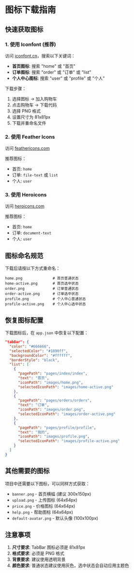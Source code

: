 # 图标下载指南

## 快速获取图标

### 1. 使用 Iconfont (推荐)

访问 [iconfont.cn](https://www.iconfont.cn/)，搜索以下关键词：

- **首页图标**: 搜索 "home" 或 "首页"
- **订单图标**: 搜索 "order" 或 "订单" 或 "list"
- **个人中心图标**: 搜索 "user" 或 "profile" 或 "个人"

下载步骤：
1. 选择图标 → 加入购物车
2. 点击购物车 → 下载代码
3. 选择 PNG 格式
4. 设置尺寸为 81x81px
5. 下载并重命名文件

### 2. 使用 Feather Icons

访问 [feathericons.com](https://feathericons.com/)

推荐图标：
- 首页: `home`
- 订单: `file-text` 或 `list`
- 个人: `user`

### 3. 使用 Heroicons

访问 [heroicons.com](https://heroicons.com/)

推荐图标：
- 首页: `home`
- 订单: `document-text`
- 个人: `user`

## 图标命名规范

下载后请按以下方式重命名：

```
home.png              # 首页普通状态
home-active.png       # 首页选中状态
order.png             # 订单普通状态  
order-active.png      # 订单选中状态
profile.png           # 个人中心普通状态
profile-active.png    # 个人中心选中状态
```

## 恢复图标配置

下载图标后，在 `app.json` 中恢复以下配置：

```json
"tabBar": {
  "color": "#666666",
  "selectedColor": "#1890ff", 
  "backgroundColor": "#ffffff",
  "borderStyle": "black",
  "list": [
    {
      "pagePath": "pages/index/index",
      "text": "首页",
      "iconPath": "images/home.png",
      "selectedIconPath": "images/home-active.png"
    },
    {
      "pagePath": "pages/orders/orders", 
      "text": "订单",
      "iconPath": "images/order.png",
      "selectedIconPath": "images/order-active.png"
    },
    {
      "pagePath": "pages/profile/profile",
      "text": "我的", 
      "iconPath": "images/profile.png",
      "selectedIconPath": "images/profile-active.png"
    }
  ]
}
```

## 其他需要的图标

项目中还需要以下图标，可以同样方式获取：

- `banner.png` - 首页横幅 (建议 300x150px)
- `upload.png` - 上传图标 (64x64px)
- `price.png` - 价格图标 (64x64px) 
- `help.png` - 帮助图标 (64x64px)
- `default-avatar.png` - 默认头像 (100x100px)

## 注意事项

1. **尺寸要求**: TabBar 图标必须是 81x81px
2. **格式要求**: 必须是 PNG 格式
3. **背景要求**: 建议使用透明背景
4. **颜色要求**: 普通状态建议使用灰色，选中状态会自动应用主题色
